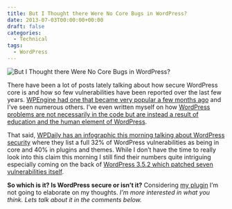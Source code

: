 ```yaml
---
title: But I Thought there Were No Core Bugs in WordPress?
date: 2013-07-03T00:00:00+00:00
draft: false
categories:
  - Technical
tags:
  - WordPress
---
```


![But I Thought there Were No Core Bugs in WordPress?](/images/2013/05/wordpress-logo-150x150-1.png)

There have been a lot of posts lately talking about how secure WordPress core is and how so few vulnerabilities have been reported over the last few years. [WPEngine had one that became very popular a few months ago](http://wpengine.com/2013/05/wordpress-core-is-secure-stop-telling-people-otherwise/ "WordPress Core is Secure - Stop Telling People Otherwise - WPEngine") and I’ve seen numerous others. I’ve even written myself on how [WordPress problems are not necessarily in the code but are instead a result of education and the human element of WordPress](/2013/05/notes-and-observations-on-wordpress-security/).

That said, [WPDaily has an infographic this morning talking about WordPress security](https://torquemag.io/2013/07/security-infographic/) where they list a full 32% of WordPress vulnerabilities as being in core and 40% in plugins and themes. While I don’t have the time to really look into this claim this morning I still find their numbers quite intriguing especially coming on the back of [WordPress 3.5.2 which patched seven vulnerabilities itself](http://wordpress.org/news/2013/06/wordpress-3-5-2/ "WordPress 3.5.2 Maintenance Release - WordPress.org").

**So which is it? Is WordPress secure or isn’t it?** Considering [my plugin](https://wordpress.org/plugins/better-wp-security/ "Better WP Security") I’m not going to elaborate on my thoughts. _I’m more interested in what you think. Lets talk about it in the comments below._